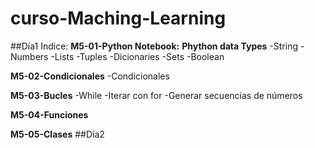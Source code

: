 # curso-Maching-Learning
##Día1
Indice:
**M5-01-Python Notebook:** 
**Phython data Types**
-String
-Numbers
-Lists
-Tuples
-Dicionaries
-Sets
-Boolean

**M5-02-Condicionales**
-Condicionales

**M5-03-Bucles**
-While
-Iterar con for
-Generar secuencias de números 

**M5-04-Funciones**

**M5-05-Clases**
##Día2


